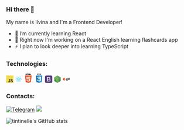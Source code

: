 ### Hi there 👋
My name is Ilvina and I'm a Frontend Developer!

- 🌱 I’m currently learning React
- 🔭 Right now I'm working on a React English learning flashcards app
- ⚡ I plan to look deeper into learning TypeScript

### Technologies:
<code><img height="20" title="JavaScript" alt="JavaScript" src="https://raw.githubusercontent.com/github/explore/80688e429a7d4ef2fca1e82350fe8e3517d3494d/topics/javascript/javascript.png"></code>
<code><img height="20" title="React" alt="React" src="https://raw.githubusercontent.com/github/explore/80688e429a7d4ef2fca1e82350fe8e3517d3494d/topics/react/react.png"></code>
<code><img height="25"  title="HTML5" alt="HTML5" src="https://raw.githubusercontent.com/github/explore/80688e429a7d4ef2fca1e82350fe8e3517d3494d/topics/html/html.png"></code>
<code><img height="25" title="CSS3" alt="CSS3" src="https://raw.githubusercontent.com/github/explore/80688e429a7d4ef2fca1e82350fe8e3517d3494d/topics/css/css.png"></code>
<code><img height="20" title="Bootstrap" alt="Bootstrap" src="https://raw.githubusercontent.com/github/explore/80688e429a7d4ef2fca1e82350fe8e3517d3494d/topics/bootstrap/bootstrap.png"></code>
<code><img height="20" title="NodeJS" alt="NodeJS" src="https://raw.githubusercontent.com/github/explore/80688e429a7d4ef2fca1e82350fe8e3517d3494d/topics/nodejs/nodejs.png"></code>
<code><img height="20" title="Git" alt="Git" src="https://github.com/devicons/devicon/blob/master/icons/git/git-original-wordmark.svg"></code>

### Contacts:
[![Telegram](https://img.shields.io/badge/Telegram-2CA5E0?style=for-the-badge&logo=telegram&logoColor=white&link=https://t.me/tintinelle)](https://t.me/tintinelle)
<a href="mailto:ilvrakh@gmail.com"> 
  <img src="https://img.shields.io/badge/Gmail-D14836?style=for-the-badge&logo=gmail&logoColor=whitehttps://img.shields.io/badge/Gmail-D14836?style=for-the-badge&logo=gmail&logoColor=white">
</a>

![tintinelle's GitHub stats](https://github-readme-stats.vercel.app/api?username=tintinelle&show_icons=true&theme=transparent)
